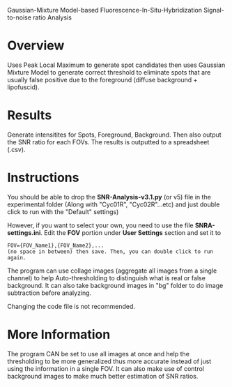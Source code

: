 Gaussian-Mixture Model-based Fluorescence-In-Situ-Hybridization Signal-to-noise ratio Analysis

# Overview

Uses Peak Local Maximum to generate spot candidates then uses Gaussian Mixture Model to generate correct threshold to eliminate spots that are usually false positive due to the foreground (diffuse background + lipofuscid).

# Results
Generate intensitites for Spots, Foreground, Background. Then also output the SNR ratio for each FOVs. The results is outputted to a spreadsheet (.csv).

# Instructions
You should be able to drop the **SNR-Analysis-v3.1.py** (or v5) file in the experimental folder (Along with "Cyc01R", "Cyc02R"...etc) and just double click to run with the "Default" settings)

However, if you want to select your own, you need to use the file **SNRA-settings.ini**. Edit the **FOV** portion under **User Settings** section and set it to 
```
FOV={FOV_Name1},{FOV_Name2},...
(no space in between) then save. Then, you can double click to run again.
```
The program can use collage images (aggregate all images from a single channel) to help Auto-thresholding to distinguish what is real or false background. It can also take background images in "bg" folder to do image subtraction before analyzing.

Changing the code file is not recommended.

# More Information

The program CAN be set to use all images at once and help the thresholding to be more generalized thus more accurate instead of just using the information in a single FOV. It can also make use of control background images to make much better estimation of SNR ratios.

